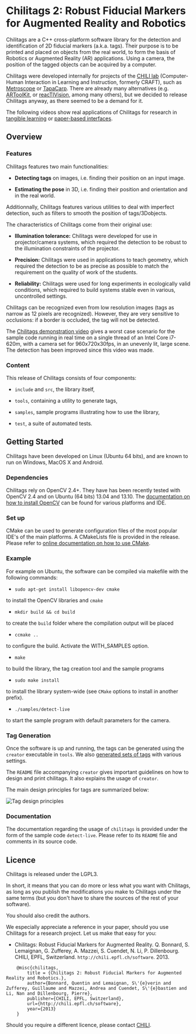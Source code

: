 Chilitags 2: Robust Fiducial Markers for Augmented Reality and Robotics
=====================================================================

Chilitags are a C++ cross-platform software library for the detection and
identification of 2D fiducial markers (a.k.a. tags).  Their purpose is to be printed and
placed on objects from the real world, to form the basis of Robotics or
Augmented Reality (AR) applications.  Using a camera, the position of the tagged
objects can be acquired by a computer.

Chilitags were developed internally for projects of the [CHILI
lab](http://chili.epfl.ch/) (Computer-Human Interaction in Learning and
Instruction, formerly CRAFT), such as
[Metroscope](http://craft.epfl.ch/lang/en/PaperTangibleInterface) or
[TapaCarp](http://chili.epfl.ch/page-92256-en.html).  There are already many
alternatives (e.g. [ARToolKit](http://www.hitl.washington.edu/artoolkit/), or
[reacTIVision](http://reactivision.sourceforge.net/), among many others), but
we decided to release Chilitags anyway, as there seemed to be a demand for it.

The following videos show real applications of Chilitags for research in [tangible
learning](http://youtu.be/vnlLeCYxmCs) or [paper-based
interfaces](http://youtu.be/F_gSwHZ2u1Y).

Overview
--------


### Features

Chilitags features two main functionalities:

* **Detecting tags** on images, i.e. finding their position on an input image.

* **Estimating the pose** in 3D, i.e. finding their position and orientation and
  in the real world.

Additionnally, Chilitags features various utilities to deal with imperfect
detection, such as filters to smooth the position of tags/3Dobjects.

The characteristics of Chilitags come from their original use:

 * **Illumination tolerance:** Chilitags were developed for use in
   projector/camera systems, which required the detection to be robust to the
   illumination constraints of the projector.

 * **Precision:** Chilitags were used in applications to teach geometry, which
   required the detection to be as precise as possible to match the requirement
   on the quality of work of the students.

 * **Reliability:** Chilitags were used for long experiments in ecologically
   valid conditions, which required to build systems stable even in various,
   uncontrolled settings.

Chilitags can be recognized even from low resolution images (tags as narrow
as 12 pixels are recognized).  However, they are very sensitive to occlusions:
if a border is occluded, the tag will not be detected.

The [Chilitags demonstration video](http://youtu.be/WafWuJfEYbg) gives a worst
case scenario for the sample code running in real time on a single thread of an
Intel Core i7-620m, with a camera set for 960x720x30fps, in an unevenly lit,
large scene. The detection has been improved since this video was made.


### Content

This release of Chilitags consists of four components:

 * `include` and `src`, the library itself,

 * `tools`, containing a utility to generate tags,

 * `samples`, sample programs illustrating how to use the library,

 * `test`, a suite of automated tests.


Getting Started
---------------

Chilitags have been developed on Linux (Ubuntu 64 bits), and are known to run
on Windows, MacOS X and Android.

### Dependencies

Chilitags rely on OpenCV 2.4+.  They have has been recently tested with
OpenCV 2.4 and on Ubuntu (64 bits) 13.04 and 13.10. The [documentation on
how to install OpenCV](http://docs.opencv.org/doc/tutorials/introduction/table_of_content_introduction/table_of_content_introduction.html)
can be found for various platforms and IDE.


### Set up

CMake can be used to generate configuration files of the most popular IDE's of
the main platforms.  A CMakeLists file is provided in the release.  Please
refer to [online documentation on how to use
CMake](http://www.cmake.org/cmake/help/runningcmake.html).


### Example

For example on Ubuntu, the software can be compiled via makefile with the
following commands:

 * `sudo apt-get install libopencv-dev cmake`

 to install the OpenCV libraries and `cmake`

 * `mkdir build && cd build`

 to create the `build` folder where the compilation output will be placed

 * `ccmake ..`

 to configure the build. Activate the WITH_SAMPLES option.

 * `make`
 
 to build the library, the tag creation tool and the sample programs

 * `sudo make install`

 to install the library system-wide (see `CMake` options to install in another
 prefix).

 * `./samples/detect-live`
 
 to start the sample program with default parameters for the camera.

### Tag Generation

Once the software is up and running, the tags can be generated using the
`creator` executable in `tools`.  We also [generated sets of
tags](http://chili.epfl.ch/files/content/sites/chili/files/files/tags.zip) with various settings.

The `README` file accompanying `creator` gives important guidelines on how to
design and print chilitags.  It also explains the usage of `creator`.

The main design principles for tags are summarized below:

![Tag design principles](doc/tagdesign.png)

### Documentation

The documentation regarding the usage of `chilitags` is provided under the form
of the sample code `detect-live`.  Please refer to its `README` file and comments
in its source code.

Licence
-------

Chilitags is released under the LGPL3.

In short, it means that you can do more or less what you want with Chilitags,
as long as you publish the modifications you make to Chilitags under the same
terms (but you don't have to share the sources of the rest of your software).

You should also credit the authors.

We especially appreciate a reference in your paper, should you use Chilitags
for a research project. Let us make that easy for you:

 * Chilitags: Robust Fiducial Markers for Augmented Reality. Q. Bonnard, S.
 Lemaignan, G.  Zufferey, A. Mazzei, S. Cuendet, N. Li, P. Dillenbourg.
 CHILI, EPFL, Switzerland. `http://chili.epfl.ch/software`. 2013.

```
	@misc{chilitags,
		title = {Chilitags 2: Robust Fiducial Markers for Augmented Reality and Robotics.},
		author={Bonnard, Quentin and Lemaignan, S\'{e}verin and Zufferey, Guillaume and Mazzei, Andrea and Cuendet, S\'{e}bastien and Li, Nan and Dillenbourg, Pierre},
		publisher={CHILI, EPFL, Switzerland},
		url={http://chili.epfl.ch/software},
		year={2013}
	}
```

Should you require a different licence, please contact
[CHILI](http://chili.epfl.ch).
